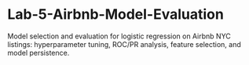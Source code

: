 # Lab-5-Airbnb-Model-Evaluation
Model selection and evaluation for logistic regression on Airbnb NYC listings: hyperparameter tuning, ROC/PR analysis, feature selection, and model persistence.

